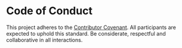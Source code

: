 # Code of Conduct

This project adheres to the [Contributor Covenant](https://www.contributor-covenant.org/version/2/1/code_of_conduct/). All participants are expected to uphold this standard. Be considerate, respectful and collaborative in all interactions.
